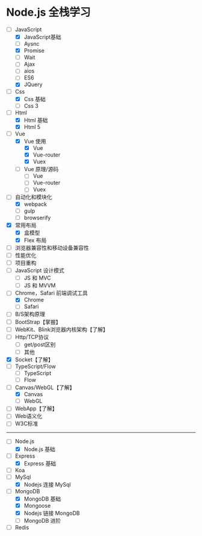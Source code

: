 # Node.js 全栈学习
- [ ] JavaScript
	- [x] JavaScript基础
	- [ ] Aysnc
	- [x] Promise
	- [ ] Wait
	- [ ] Ajax
	- [ ] aios
	- [ ] ES6
	- [x] JQuery
- [ ] Css
	- [x] Css 基础
	- [ ] Css 3
- [ ] Html
	- [x] Html 基础
	- [x] Html 5
- [ ] Vue
	- [x] Vue 使用
		- [x] Vue
		- [x] Vue-router
		- [x] Vuex
	- [ ] Vue 原理/源码
		- [ ] Vue
		- [ ] Vue-router
		- [ ] Vuex
- [ ] 自动化和模块化
	- [x] webpack
	- [ ] gulp
	- [ ] browserify
- [x] 常用布局
	- [x] 盒模型
	- [x] Flex 布局
- [ ] 浏览器兼容性和移动设备兼容性
- [ ] 性能优化
- [ ] 项目重构
- [ ] JavaScript 设计模式
	- [ ] JS 和 MVC
	- [ ] JS 和 MVVM
- [ ] Chrome，Safari 前端调试工具
	- [x] Chrome
	- [ ] Safari
- [ ] B/S架构原理
- [ ] BootStrap【掌握】
- [ ] WebKit、Blink浏览器内核架构【了解】
- [ ] Http/TCP协议
	- [ ] get/post区别
	- [ ] 其他
- [x] Socket【了解】
- [ ] TypeScript/Flow
	- [ ] TypeScript
	- [ ] Flow
- [ ] Canvas/WebGL【了解】
	- [x] Canvas
	- [ ] WebGL
- [ ] WebApp【了解】
- [ ] Web语义化
- [ ] W3C标准
---
- [ ] Node.js
    - [x] Node.js 基础
- [ ] Express
    - [x] Express 基础
- [ ] Koa
- [ ] MySql
	- [x] Nodejs 连接 MySql
- [ ] MongoDB
	- [x] MongoDB 基础
	- [x] Mongoose
	- [x] Nodejs 链接 MongoDB
	- [ ] MongoDB 进阶
- [ ] Redis
